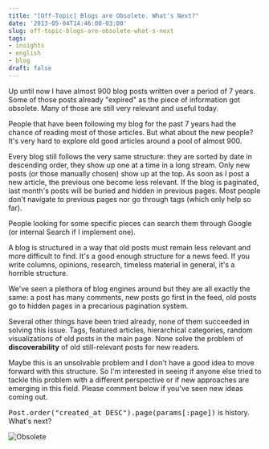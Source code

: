 ```yaml
---
title: "[Off-Topic] Blogs are Obsolete. What's Next?"
date: '2013-05-04T14:46:00-03:00'
slug: off-topic-blogs-are-obsolete-what-s-next
tags:
- insights
- english
- blog
draft: false
---
```


Up until now I have almost 900 blog posts written over a period of 7 years. Some of those posts already "expired" as the piece of information got obsolete. Many of those are still very relevant and useful today.

People that have been following my blog for the past 7 years had the chance of reading most of those articles. But what about the new people? It's very hard to explore old good articles around a pool of almost 900.

Every blog still follows the very same structure: they are sorted by date in descending order, they show up one at a time in a long stream. Only new posts (or those manually chosen) show up at the top. As soon as I post a new article, the previous one become less relevant. If the blog is paginated, last month's posts will be buried and hidden in previous pages. Most people don't navigate to previous pages nor go through tags (which only help so far).

People looking for some specific pieces can search them through Google (or internal Search if I implement one). 

A blog is structured in a way that old posts must remain less relevant and more difficult to find. It's a good enough structure for a news feed. If you write columns, opinions, research, timeless material in general, it's a horrible structure.

We've seen a plethora of blog engines around but they are all exactly the same: a post has many comments, new posts go first in the feed, old posts go to hidden pages in a precarious pagination system.

Several other things have been tried already, none of them succeeded in solving this issue. Tags, featured articles, hierarchical categories, random visualizations of old posts in the main page. None solve the problem of **discoverability** of old still-relevant posts for new readers.

Maybe this is an unsolvable problem and I don't have a good idea to move forward with this structure. So I'm interested in seeing if anyone else tried to tackle this problem with a different perspective or if new approaches are emerging in this field. Please comment below if you've seen new ideas coming out.

<tt>Post.order("created_at DESC").page(params[:page])</tt> is history. What's next?

![Obsolete](https://akitaonrails.s3.amazonaws.com/assets/image_asset/image/345/obsolete.jpg)
